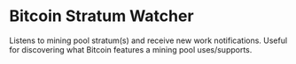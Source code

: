 # Bitcoin Stratum Watcher

Listens to mining pool stratum(s) and receive new work notifications.
Useful for discovering what Bitcoin features a mining pool uses/supports.
